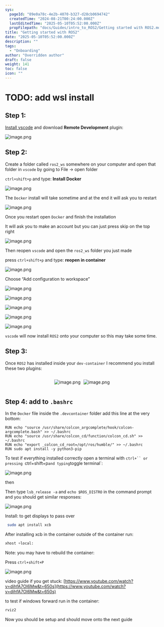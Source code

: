 ```yaml
---
sys:
  pageId: "89e0a78c-4e2b-4070-b327-d28cb0694742"
  createdTime: "2024-08-21T00:24:00.000Z"
  lastEditedTime: "2025-05-10T05:52:00.000Z"
  propFilepath: "docs/Guides/intro_to_ROS2/Getting started with ROS2.md"
title: "Getting started with ROS2"
date: "2025-05-10T05:52:00.000Z"
description: ""
tags:
  - "Onboarding"
author: "Overridden author"
draft: false
weight: 141
toc: false
icon: ""
---
```


# TODO: add wsl install

## Step 1:

[Install vscode](https://code.visualstudio.com/download) and download **Remote Development** plugin:

![image.png](https://prod-files-secure.s3.us-west-2.amazonaws.com/d518164a-d88e-44d1-a4ee-3adb3bd8bce0/efb52993-1881-4a40-b95e-6f020334f022/image.png?X-Amz-Algorithm=AWS4-HMAC-SHA256&X-Amz-Content-Sha256=UNSIGNED-PAYLOAD&X-Amz-Credential=ASIAZI2LB466UULKU7V7%2F20250611%2Fus-west-2%2Fs3%2Faws4_request&X-Amz-Date=20250611T081256Z&X-Amz-Expires=3600&X-Amz-Security-Token=IQoJb3JpZ2luX2VjEPj%2F%2F%2F%2F%2F%2F%2F%2F%2F%2FwEaCXVzLXdlc3QtMiJIMEYCIQCrruNjnckugVHKdDBbnLCaWlzMFE%2FRsovgFWGTNVuegAIhAOOm5LfnN02xU7qBsw1l%2BJx2uQhMYu%2FLDtXHXtdmPszxKogECNH%2F%2F%2F%2F%2F%2F%2F%2F%2F%2FwEQABoMNjM3NDIzMTgzODA1IgwpDZ2PXW5uQQgSxkYq3AM0DLOKZ%2F8E%2B%2BrmdYPv5%2BceIt9Sq2Hci67QEUHoRKEk6LZoQD9jIdd7qNftPvGRjfABrSmQXdA37rbBP4JImA7%2BY2haVu3kOtk%2FJeOKPSPH3FG82Au2CRcuCb1noDo17LAq4s9%2BX6zCgkoHPSb%2FJJaCUsnshyMziUK8OYmGOJsWSa%2FLbAu%2FHCbeMnQBJFCB1atYeMczGLo5xzAxya%2B2ZFWiz9gxZs6jEwaUVOKtCBR9t154kkb5z3Asx6bHPbhs7ANP%2FOMOs2RY25gO%2FgZkIp%2BKUYAE1c0rgyjtmmdDMLMzacEqLj4S8UxxRiRyApoJtrRloLL5Jms7jA71cyVzd4we86BcoII9vLn4zOHgKCSETW69Oqvwu%2F%2BpH92wCt8EMWXBcZC48%2FhaDiIu%2F27kOcmSZ0xpP76uPg9xMxitM0F1S7KAp%2Fxn6Uh9CsIvlxQePCfDoXShZH8xtU%2FYPhN6o99cgbWoAhJc3haAvvsxc2yGcao8RNQVm57wXholOrEpWlxKTD1zdJW%2FxTfQIXnBNP5FzBEKxnQcvr3C3XAL5Qtn3LXUqRZ2HWczSkF5%2B46%2Bo1N3YBtmmBMhFt%2BCb%2FWnGB2VDIshZPsfcZBDOyaK1mGcXuaqX3uX05Jf5YV%2BtTDB4qTCBjqkAaVgfNtEQVM4wBvMMhiTHkhH2toL2Wl%2B%2BtGBfO34EgNQvvHy2Sn2vRYkMFlyz7op9dhD%2BkI1Tk0UbQARLUNRsVJb2GzJpaUe%2BHD%2Bmwnk7k15ML1bQzkSp5XJ5cQwKtMnZLOc3j%2B9cXuu1f%2Bonn%2BWlc3WaECR2hRTl5lypP3loSU52u7XFEhv8WHO1tn1qqmmCGfUOULemWz3NoShZDwa56xFIcGv&X-Amz-Signature=cea778617edd0f79fe9502a35000c2050d936042b0ba502cca01af4af8361ea3&X-Amz-SignedHeaders=host&x-amz-checksum-mode=ENABLED&x-id=GetObject)

## Step 2:

Create a folder called `ros2_ws` somewhere on your computer and open that folder in `vscode` by going to File → open folder 

`ctrl+shift+p` and type: **Install Docker**

![image.png](https://prod-files-secure.s3.us-west-2.amazonaws.com/d518164a-d88e-44d1-a4ee-3adb3bd8bce0/2269dc0e-1cd5-47ff-bceb-c04ad9b2eab0/image.png?X-Amz-Algorithm=AWS4-HMAC-SHA256&X-Amz-Content-Sha256=UNSIGNED-PAYLOAD&X-Amz-Credential=ASIAZI2LB466UULKU7V7%2F20250611%2Fus-west-2%2Fs3%2Faws4_request&X-Amz-Date=20250611T081256Z&X-Amz-Expires=3600&X-Amz-Security-Token=IQoJb3JpZ2luX2VjEPj%2F%2F%2F%2F%2F%2F%2F%2F%2F%2FwEaCXVzLXdlc3QtMiJIMEYCIQCrruNjnckugVHKdDBbnLCaWlzMFE%2FRsovgFWGTNVuegAIhAOOm5LfnN02xU7qBsw1l%2BJx2uQhMYu%2FLDtXHXtdmPszxKogECNH%2F%2F%2F%2F%2F%2F%2F%2F%2F%2FwEQABoMNjM3NDIzMTgzODA1IgwpDZ2PXW5uQQgSxkYq3AM0DLOKZ%2F8E%2B%2BrmdYPv5%2BceIt9Sq2Hci67QEUHoRKEk6LZoQD9jIdd7qNftPvGRjfABrSmQXdA37rbBP4JImA7%2BY2haVu3kOtk%2FJeOKPSPH3FG82Au2CRcuCb1noDo17LAq4s9%2BX6zCgkoHPSb%2FJJaCUsnshyMziUK8OYmGOJsWSa%2FLbAu%2FHCbeMnQBJFCB1atYeMczGLo5xzAxya%2B2ZFWiz9gxZs6jEwaUVOKtCBR9t154kkb5z3Asx6bHPbhs7ANP%2FOMOs2RY25gO%2FgZkIp%2BKUYAE1c0rgyjtmmdDMLMzacEqLj4S8UxxRiRyApoJtrRloLL5Jms7jA71cyVzd4we86BcoII9vLn4zOHgKCSETW69Oqvwu%2F%2BpH92wCt8EMWXBcZC48%2FhaDiIu%2F27kOcmSZ0xpP76uPg9xMxitM0F1S7KAp%2Fxn6Uh9CsIvlxQePCfDoXShZH8xtU%2FYPhN6o99cgbWoAhJc3haAvvsxc2yGcao8RNQVm57wXholOrEpWlxKTD1zdJW%2FxTfQIXnBNP5FzBEKxnQcvr3C3XAL5Qtn3LXUqRZ2HWczSkF5%2B46%2Bo1N3YBtmmBMhFt%2BCb%2FWnGB2VDIshZPsfcZBDOyaK1mGcXuaqX3uX05Jf5YV%2BtTDB4qTCBjqkAaVgfNtEQVM4wBvMMhiTHkhH2toL2Wl%2B%2BtGBfO34EgNQvvHy2Sn2vRYkMFlyz7op9dhD%2BkI1Tk0UbQARLUNRsVJb2GzJpaUe%2BHD%2Bmwnk7k15ML1bQzkSp5XJ5cQwKtMnZLOc3j%2B9cXuu1f%2Bonn%2BWlc3WaECR2hRTl5lypP3loSU52u7XFEhv8WHO1tn1qqmmCGfUOULemWz3NoShZDwa56xFIcGv&X-Amz-Signature=341915945faae74a992a4e8fee6ea0ef00c08649273d97f0686822000741fc11&X-Amz-SignedHeaders=host&x-amz-checksum-mode=ENABLED&x-id=GetObject)

The `Docker` install will take sometime and at the end it will ask you to restart

![image.png](https://prod-files-secure.s3.us-west-2.amazonaws.com/d518164a-d88e-44d1-a4ee-3adb3bd8bce0/ed233f78-be33-4b1f-b89c-9c346c0e961e/image.png?X-Amz-Algorithm=AWS4-HMAC-SHA256&X-Amz-Content-Sha256=UNSIGNED-PAYLOAD&X-Amz-Credential=ASIAZI2LB466UULKU7V7%2F20250611%2Fus-west-2%2Fs3%2Faws4_request&X-Amz-Date=20250611T081256Z&X-Amz-Expires=3600&X-Amz-Security-Token=IQoJb3JpZ2luX2VjEPj%2F%2F%2F%2F%2F%2F%2F%2F%2F%2FwEaCXVzLXdlc3QtMiJIMEYCIQCrruNjnckugVHKdDBbnLCaWlzMFE%2FRsovgFWGTNVuegAIhAOOm5LfnN02xU7qBsw1l%2BJx2uQhMYu%2FLDtXHXtdmPszxKogECNH%2F%2F%2F%2F%2F%2F%2F%2F%2F%2FwEQABoMNjM3NDIzMTgzODA1IgwpDZ2PXW5uQQgSxkYq3AM0DLOKZ%2F8E%2B%2BrmdYPv5%2BceIt9Sq2Hci67QEUHoRKEk6LZoQD9jIdd7qNftPvGRjfABrSmQXdA37rbBP4JImA7%2BY2haVu3kOtk%2FJeOKPSPH3FG82Au2CRcuCb1noDo17LAq4s9%2BX6zCgkoHPSb%2FJJaCUsnshyMziUK8OYmGOJsWSa%2FLbAu%2FHCbeMnQBJFCB1atYeMczGLo5xzAxya%2B2ZFWiz9gxZs6jEwaUVOKtCBR9t154kkb5z3Asx6bHPbhs7ANP%2FOMOs2RY25gO%2FgZkIp%2BKUYAE1c0rgyjtmmdDMLMzacEqLj4S8UxxRiRyApoJtrRloLL5Jms7jA71cyVzd4we86BcoII9vLn4zOHgKCSETW69Oqvwu%2F%2BpH92wCt8EMWXBcZC48%2FhaDiIu%2F27kOcmSZ0xpP76uPg9xMxitM0F1S7KAp%2Fxn6Uh9CsIvlxQePCfDoXShZH8xtU%2FYPhN6o99cgbWoAhJc3haAvvsxc2yGcao8RNQVm57wXholOrEpWlxKTD1zdJW%2FxTfQIXnBNP5FzBEKxnQcvr3C3XAL5Qtn3LXUqRZ2HWczSkF5%2B46%2Bo1N3YBtmmBMhFt%2BCb%2FWnGB2VDIshZPsfcZBDOyaK1mGcXuaqX3uX05Jf5YV%2BtTDB4qTCBjqkAaVgfNtEQVM4wBvMMhiTHkhH2toL2Wl%2B%2BtGBfO34EgNQvvHy2Sn2vRYkMFlyz7op9dhD%2BkI1Tk0UbQARLUNRsVJb2GzJpaUe%2BHD%2Bmwnk7k15ML1bQzkSp5XJ5cQwKtMnZLOc3j%2B9cXuu1f%2Bonn%2BWlc3WaECR2hRTl5lypP3loSU52u7XFEhv8WHO1tn1qqmmCGfUOULemWz3NoShZDwa56xFIcGv&X-Amz-Signature=ab133cba145f82e67b121ca52ec648946d28f1db611407ad7c760a4026a4390b&X-Amz-SignedHeaders=host&x-amz-checksum-mode=ENABLED&x-id=GetObject)

Once you restart open `Docker` and finish the installation

It will ask you to make an account but you can just press skip on the top right

![image.png](https://prod-files-secure.s3.us-west-2.amazonaws.com/d518164a-d88e-44d1-a4ee-3adb3bd8bce0/21010ad9-1659-4fd9-9f59-9932a09b2a3d/image.png?X-Amz-Algorithm=AWS4-HMAC-SHA256&X-Amz-Content-Sha256=UNSIGNED-PAYLOAD&X-Amz-Credential=ASIAZI2LB466UULKU7V7%2F20250611%2Fus-west-2%2Fs3%2Faws4_request&X-Amz-Date=20250611T081256Z&X-Amz-Expires=3600&X-Amz-Security-Token=IQoJb3JpZ2luX2VjEPj%2F%2F%2F%2F%2F%2F%2F%2F%2F%2FwEaCXVzLXdlc3QtMiJIMEYCIQCrruNjnckugVHKdDBbnLCaWlzMFE%2FRsovgFWGTNVuegAIhAOOm5LfnN02xU7qBsw1l%2BJx2uQhMYu%2FLDtXHXtdmPszxKogECNH%2F%2F%2F%2F%2F%2F%2F%2F%2F%2FwEQABoMNjM3NDIzMTgzODA1IgwpDZ2PXW5uQQgSxkYq3AM0DLOKZ%2F8E%2B%2BrmdYPv5%2BceIt9Sq2Hci67QEUHoRKEk6LZoQD9jIdd7qNftPvGRjfABrSmQXdA37rbBP4JImA7%2BY2haVu3kOtk%2FJeOKPSPH3FG82Au2CRcuCb1noDo17LAq4s9%2BX6zCgkoHPSb%2FJJaCUsnshyMziUK8OYmGOJsWSa%2FLbAu%2FHCbeMnQBJFCB1atYeMczGLo5xzAxya%2B2ZFWiz9gxZs6jEwaUVOKtCBR9t154kkb5z3Asx6bHPbhs7ANP%2FOMOs2RY25gO%2FgZkIp%2BKUYAE1c0rgyjtmmdDMLMzacEqLj4S8UxxRiRyApoJtrRloLL5Jms7jA71cyVzd4we86BcoII9vLn4zOHgKCSETW69Oqvwu%2F%2BpH92wCt8EMWXBcZC48%2FhaDiIu%2F27kOcmSZ0xpP76uPg9xMxitM0F1S7KAp%2Fxn6Uh9CsIvlxQePCfDoXShZH8xtU%2FYPhN6o99cgbWoAhJc3haAvvsxc2yGcao8RNQVm57wXholOrEpWlxKTD1zdJW%2FxTfQIXnBNP5FzBEKxnQcvr3C3XAL5Qtn3LXUqRZ2HWczSkF5%2B46%2Bo1N3YBtmmBMhFt%2BCb%2FWnGB2VDIshZPsfcZBDOyaK1mGcXuaqX3uX05Jf5YV%2BtTDB4qTCBjqkAaVgfNtEQVM4wBvMMhiTHkhH2toL2Wl%2B%2BtGBfO34EgNQvvHy2Sn2vRYkMFlyz7op9dhD%2BkI1Tk0UbQARLUNRsVJb2GzJpaUe%2BHD%2Bmwnk7k15ML1bQzkSp5XJ5cQwKtMnZLOc3j%2B9cXuu1f%2Bonn%2BWlc3WaECR2hRTl5lypP3loSU52u7XFEhv8WHO1tn1qqmmCGfUOULemWz3NoShZDwa56xFIcGv&X-Amz-Signature=c0372fb4cccf84dae78e2bad725895cda113d53669db3efca7b9d387d3269909&X-Amz-SignedHeaders=host&x-amz-checksum-mode=ENABLED&x-id=GetObject)

Then reopen `vscode` and open the `ros2_ws` folder you just made

press `ctrl+shift+p` and type: **reopen in container**

![image.png](https://prod-files-secure.s3.us-west-2.amazonaws.com/d518164a-d88e-44d1-a4ee-3adb3bd8bce0/4e93b8c2-41ad-488c-8095-c74205196118/image.png?X-Amz-Algorithm=AWS4-HMAC-SHA256&X-Amz-Content-Sha256=UNSIGNED-PAYLOAD&X-Amz-Credential=ASIAZI2LB466UULKU7V7%2F20250611%2Fus-west-2%2Fs3%2Faws4_request&X-Amz-Date=20250611T081256Z&X-Amz-Expires=3600&X-Amz-Security-Token=IQoJb3JpZ2luX2VjEPj%2F%2F%2F%2F%2F%2F%2F%2F%2F%2FwEaCXVzLXdlc3QtMiJIMEYCIQCrruNjnckugVHKdDBbnLCaWlzMFE%2FRsovgFWGTNVuegAIhAOOm5LfnN02xU7qBsw1l%2BJx2uQhMYu%2FLDtXHXtdmPszxKogECNH%2F%2F%2F%2F%2F%2F%2F%2F%2F%2FwEQABoMNjM3NDIzMTgzODA1IgwpDZ2PXW5uQQgSxkYq3AM0DLOKZ%2F8E%2B%2BrmdYPv5%2BceIt9Sq2Hci67QEUHoRKEk6LZoQD9jIdd7qNftPvGRjfABrSmQXdA37rbBP4JImA7%2BY2haVu3kOtk%2FJeOKPSPH3FG82Au2CRcuCb1noDo17LAq4s9%2BX6zCgkoHPSb%2FJJaCUsnshyMziUK8OYmGOJsWSa%2FLbAu%2FHCbeMnQBJFCB1atYeMczGLo5xzAxya%2B2ZFWiz9gxZs6jEwaUVOKtCBR9t154kkb5z3Asx6bHPbhs7ANP%2FOMOs2RY25gO%2FgZkIp%2BKUYAE1c0rgyjtmmdDMLMzacEqLj4S8UxxRiRyApoJtrRloLL5Jms7jA71cyVzd4we86BcoII9vLn4zOHgKCSETW69Oqvwu%2F%2BpH92wCt8EMWXBcZC48%2FhaDiIu%2F27kOcmSZ0xpP76uPg9xMxitM0F1S7KAp%2Fxn6Uh9CsIvlxQePCfDoXShZH8xtU%2FYPhN6o99cgbWoAhJc3haAvvsxc2yGcao8RNQVm57wXholOrEpWlxKTD1zdJW%2FxTfQIXnBNP5FzBEKxnQcvr3C3XAL5Qtn3LXUqRZ2HWczSkF5%2B46%2Bo1N3YBtmmBMhFt%2BCb%2FWnGB2VDIshZPsfcZBDOyaK1mGcXuaqX3uX05Jf5YV%2BtTDB4qTCBjqkAaVgfNtEQVM4wBvMMhiTHkhH2toL2Wl%2B%2BtGBfO34EgNQvvHy2Sn2vRYkMFlyz7op9dhD%2BkI1Tk0UbQARLUNRsVJb2GzJpaUe%2BHD%2Bmwnk7k15ML1bQzkSp5XJ5cQwKtMnZLOc3j%2B9cXuu1f%2Bonn%2BWlc3WaECR2hRTl5lypP3loSU52u7XFEhv8WHO1tn1qqmmCGfUOULemWz3NoShZDwa56xFIcGv&X-Amz-Signature=2e060cff4dcc1329676d6bce74dcead26281e183fbcfcac824f6b0a07a6e7681&X-Amz-SignedHeaders=host&x-amz-checksum-mode=ENABLED&x-id=GetObject)

Choose “Add configuration to workspace”

![image.png](https://prod-files-secure.s3.us-west-2.amazonaws.com/d518164a-d88e-44d1-a4ee-3adb3bd8bce0/9560b282-5060-4989-ba37-97e7b2c22476/image.png?X-Amz-Algorithm=AWS4-HMAC-SHA256&X-Amz-Content-Sha256=UNSIGNED-PAYLOAD&X-Amz-Credential=ASIAZI2LB466UULKU7V7%2F20250611%2Fus-west-2%2Fs3%2Faws4_request&X-Amz-Date=20250611T081256Z&X-Amz-Expires=3600&X-Amz-Security-Token=IQoJb3JpZ2luX2VjEPj%2F%2F%2F%2F%2F%2F%2F%2F%2F%2FwEaCXVzLXdlc3QtMiJIMEYCIQCrruNjnckugVHKdDBbnLCaWlzMFE%2FRsovgFWGTNVuegAIhAOOm5LfnN02xU7qBsw1l%2BJx2uQhMYu%2FLDtXHXtdmPszxKogECNH%2F%2F%2F%2F%2F%2F%2F%2F%2F%2FwEQABoMNjM3NDIzMTgzODA1IgwpDZ2PXW5uQQgSxkYq3AM0DLOKZ%2F8E%2B%2BrmdYPv5%2BceIt9Sq2Hci67QEUHoRKEk6LZoQD9jIdd7qNftPvGRjfABrSmQXdA37rbBP4JImA7%2BY2haVu3kOtk%2FJeOKPSPH3FG82Au2CRcuCb1noDo17LAq4s9%2BX6zCgkoHPSb%2FJJaCUsnshyMziUK8OYmGOJsWSa%2FLbAu%2FHCbeMnQBJFCB1atYeMczGLo5xzAxya%2B2ZFWiz9gxZs6jEwaUVOKtCBR9t154kkb5z3Asx6bHPbhs7ANP%2FOMOs2RY25gO%2FgZkIp%2BKUYAE1c0rgyjtmmdDMLMzacEqLj4S8UxxRiRyApoJtrRloLL5Jms7jA71cyVzd4we86BcoII9vLn4zOHgKCSETW69Oqvwu%2F%2BpH92wCt8EMWXBcZC48%2FhaDiIu%2F27kOcmSZ0xpP76uPg9xMxitM0F1S7KAp%2Fxn6Uh9CsIvlxQePCfDoXShZH8xtU%2FYPhN6o99cgbWoAhJc3haAvvsxc2yGcao8RNQVm57wXholOrEpWlxKTD1zdJW%2FxTfQIXnBNP5FzBEKxnQcvr3C3XAL5Qtn3LXUqRZ2HWczSkF5%2B46%2Bo1N3YBtmmBMhFt%2BCb%2FWnGB2VDIshZPsfcZBDOyaK1mGcXuaqX3uX05Jf5YV%2BtTDB4qTCBjqkAaVgfNtEQVM4wBvMMhiTHkhH2toL2Wl%2B%2BtGBfO34EgNQvvHy2Sn2vRYkMFlyz7op9dhD%2BkI1Tk0UbQARLUNRsVJb2GzJpaUe%2BHD%2Bmwnk7k15ML1bQzkSp5XJ5cQwKtMnZLOc3j%2B9cXuu1f%2Bonn%2BWlc3WaECR2hRTl5lypP3loSU52u7XFEhv8WHO1tn1qqmmCGfUOULemWz3NoShZDwa56xFIcGv&X-Amz-Signature=6d014b77e351a59aba79d84aa2b3cb3bbbb2cef3d0c65a826944f5c06ea09361&X-Amz-SignedHeaders=host&x-amz-checksum-mode=ENABLED&x-id=GetObject)

![image.png](https://prod-files-secure.s3.us-west-2.amazonaws.com/d518164a-d88e-44d1-a4ee-3adb3bd8bce0/2ee63f81-886b-48e8-a553-dc6e5eac99e4/image.png?X-Amz-Algorithm=AWS4-HMAC-SHA256&X-Amz-Content-Sha256=UNSIGNED-PAYLOAD&X-Amz-Credential=ASIAZI2LB466UULKU7V7%2F20250611%2Fus-west-2%2Fs3%2Faws4_request&X-Amz-Date=20250611T081256Z&X-Amz-Expires=3600&X-Amz-Security-Token=IQoJb3JpZ2luX2VjEPj%2F%2F%2F%2F%2F%2F%2F%2F%2F%2FwEaCXVzLXdlc3QtMiJIMEYCIQCrruNjnckugVHKdDBbnLCaWlzMFE%2FRsovgFWGTNVuegAIhAOOm5LfnN02xU7qBsw1l%2BJx2uQhMYu%2FLDtXHXtdmPszxKogECNH%2F%2F%2F%2F%2F%2F%2F%2F%2F%2FwEQABoMNjM3NDIzMTgzODA1IgwpDZ2PXW5uQQgSxkYq3AM0DLOKZ%2F8E%2B%2BrmdYPv5%2BceIt9Sq2Hci67QEUHoRKEk6LZoQD9jIdd7qNftPvGRjfABrSmQXdA37rbBP4JImA7%2BY2haVu3kOtk%2FJeOKPSPH3FG82Au2CRcuCb1noDo17LAq4s9%2BX6zCgkoHPSb%2FJJaCUsnshyMziUK8OYmGOJsWSa%2FLbAu%2FHCbeMnQBJFCB1atYeMczGLo5xzAxya%2B2ZFWiz9gxZs6jEwaUVOKtCBR9t154kkb5z3Asx6bHPbhs7ANP%2FOMOs2RY25gO%2FgZkIp%2BKUYAE1c0rgyjtmmdDMLMzacEqLj4S8UxxRiRyApoJtrRloLL5Jms7jA71cyVzd4we86BcoII9vLn4zOHgKCSETW69Oqvwu%2F%2BpH92wCt8EMWXBcZC48%2FhaDiIu%2F27kOcmSZ0xpP76uPg9xMxitM0F1S7KAp%2Fxn6Uh9CsIvlxQePCfDoXShZH8xtU%2FYPhN6o99cgbWoAhJc3haAvvsxc2yGcao8RNQVm57wXholOrEpWlxKTD1zdJW%2FxTfQIXnBNP5FzBEKxnQcvr3C3XAL5Qtn3LXUqRZ2HWczSkF5%2B46%2Bo1N3YBtmmBMhFt%2BCb%2FWnGB2VDIshZPsfcZBDOyaK1mGcXuaqX3uX05Jf5YV%2BtTDB4qTCBjqkAaVgfNtEQVM4wBvMMhiTHkhH2toL2Wl%2B%2BtGBfO34EgNQvvHy2Sn2vRYkMFlyz7op9dhD%2BkI1Tk0UbQARLUNRsVJb2GzJpaUe%2BHD%2Bmwnk7k15ML1bQzkSp5XJ5cQwKtMnZLOc3j%2B9cXuu1f%2Bonn%2BWlc3WaECR2hRTl5lypP3loSU52u7XFEhv8WHO1tn1qqmmCGfUOULemWz3NoShZDwa56xFIcGv&X-Amz-Signature=d1568eab14f53aff474062b9c37480f69ca63a5d355d5fb858dda199c83272b0&X-Amz-SignedHeaders=host&x-amz-checksum-mode=ENABLED&x-id=GetObject)

![image.png](https://prod-files-secure.s3.us-west-2.amazonaws.com/d518164a-d88e-44d1-a4ee-3adb3bd8bce0/ae1580b2-b048-407e-aed9-b584224a7a04/image.png?X-Amz-Algorithm=AWS4-HMAC-SHA256&X-Amz-Content-Sha256=UNSIGNED-PAYLOAD&X-Amz-Credential=ASIAZI2LB466UULKU7V7%2F20250611%2Fus-west-2%2Fs3%2Faws4_request&X-Amz-Date=20250611T081256Z&X-Amz-Expires=3600&X-Amz-Security-Token=IQoJb3JpZ2luX2VjEPj%2F%2F%2F%2F%2F%2F%2F%2F%2F%2FwEaCXVzLXdlc3QtMiJIMEYCIQCrruNjnckugVHKdDBbnLCaWlzMFE%2FRsovgFWGTNVuegAIhAOOm5LfnN02xU7qBsw1l%2BJx2uQhMYu%2FLDtXHXtdmPszxKogECNH%2F%2F%2F%2F%2F%2F%2F%2F%2F%2FwEQABoMNjM3NDIzMTgzODA1IgwpDZ2PXW5uQQgSxkYq3AM0DLOKZ%2F8E%2B%2BrmdYPv5%2BceIt9Sq2Hci67QEUHoRKEk6LZoQD9jIdd7qNftPvGRjfABrSmQXdA37rbBP4JImA7%2BY2haVu3kOtk%2FJeOKPSPH3FG82Au2CRcuCb1noDo17LAq4s9%2BX6zCgkoHPSb%2FJJaCUsnshyMziUK8OYmGOJsWSa%2FLbAu%2FHCbeMnQBJFCB1atYeMczGLo5xzAxya%2B2ZFWiz9gxZs6jEwaUVOKtCBR9t154kkb5z3Asx6bHPbhs7ANP%2FOMOs2RY25gO%2FgZkIp%2BKUYAE1c0rgyjtmmdDMLMzacEqLj4S8UxxRiRyApoJtrRloLL5Jms7jA71cyVzd4we86BcoII9vLn4zOHgKCSETW69Oqvwu%2F%2BpH92wCt8EMWXBcZC48%2FhaDiIu%2F27kOcmSZ0xpP76uPg9xMxitM0F1S7KAp%2Fxn6Uh9CsIvlxQePCfDoXShZH8xtU%2FYPhN6o99cgbWoAhJc3haAvvsxc2yGcao8RNQVm57wXholOrEpWlxKTD1zdJW%2FxTfQIXnBNP5FzBEKxnQcvr3C3XAL5Qtn3LXUqRZ2HWczSkF5%2B46%2Bo1N3YBtmmBMhFt%2BCb%2FWnGB2VDIshZPsfcZBDOyaK1mGcXuaqX3uX05Jf5YV%2BtTDB4qTCBjqkAaVgfNtEQVM4wBvMMhiTHkhH2toL2Wl%2B%2BtGBfO34EgNQvvHy2Sn2vRYkMFlyz7op9dhD%2BkI1Tk0UbQARLUNRsVJb2GzJpaUe%2BHD%2Bmwnk7k15ML1bQzkSp5XJ5cQwKtMnZLOc3j%2B9cXuu1f%2Bonn%2BWlc3WaECR2hRTl5lypP3loSU52u7XFEhv8WHO1tn1qqmmCGfUOULemWz3NoShZDwa56xFIcGv&X-Amz-Signature=8640b6c7f651887244b7a28b5dcdd04de3a45ab9200bf4faa5a08d1e5a4c982d&X-Amz-SignedHeaders=host&x-amz-checksum-mode=ENABLED&x-id=GetObject)

![image.png](https://prod-files-secure.s3.us-west-2.amazonaws.com/d518164a-d88e-44d1-a4ee-3adb3bd8bce0/53255b28-f75e-430f-b9e3-c0ac8577e42b/image.png?X-Amz-Algorithm=AWS4-HMAC-SHA256&X-Amz-Content-Sha256=UNSIGNED-PAYLOAD&X-Amz-Credential=ASIAZI2LB466UULKU7V7%2F20250611%2Fus-west-2%2Fs3%2Faws4_request&X-Amz-Date=20250611T081256Z&X-Amz-Expires=3600&X-Amz-Security-Token=IQoJb3JpZ2luX2VjEPj%2F%2F%2F%2F%2F%2F%2F%2F%2F%2FwEaCXVzLXdlc3QtMiJIMEYCIQCrruNjnckugVHKdDBbnLCaWlzMFE%2FRsovgFWGTNVuegAIhAOOm5LfnN02xU7qBsw1l%2BJx2uQhMYu%2FLDtXHXtdmPszxKogECNH%2F%2F%2F%2F%2F%2F%2F%2F%2F%2FwEQABoMNjM3NDIzMTgzODA1IgwpDZ2PXW5uQQgSxkYq3AM0DLOKZ%2F8E%2B%2BrmdYPv5%2BceIt9Sq2Hci67QEUHoRKEk6LZoQD9jIdd7qNftPvGRjfABrSmQXdA37rbBP4JImA7%2BY2haVu3kOtk%2FJeOKPSPH3FG82Au2CRcuCb1noDo17LAq4s9%2BX6zCgkoHPSb%2FJJaCUsnshyMziUK8OYmGOJsWSa%2FLbAu%2FHCbeMnQBJFCB1atYeMczGLo5xzAxya%2B2ZFWiz9gxZs6jEwaUVOKtCBR9t154kkb5z3Asx6bHPbhs7ANP%2FOMOs2RY25gO%2FgZkIp%2BKUYAE1c0rgyjtmmdDMLMzacEqLj4S8UxxRiRyApoJtrRloLL5Jms7jA71cyVzd4we86BcoII9vLn4zOHgKCSETW69Oqvwu%2F%2BpH92wCt8EMWXBcZC48%2FhaDiIu%2F27kOcmSZ0xpP76uPg9xMxitM0F1S7KAp%2Fxn6Uh9CsIvlxQePCfDoXShZH8xtU%2FYPhN6o99cgbWoAhJc3haAvvsxc2yGcao8RNQVm57wXholOrEpWlxKTD1zdJW%2FxTfQIXnBNP5FzBEKxnQcvr3C3XAL5Qtn3LXUqRZ2HWczSkF5%2B46%2Bo1N3YBtmmBMhFt%2BCb%2FWnGB2VDIshZPsfcZBDOyaK1mGcXuaqX3uX05Jf5YV%2BtTDB4qTCBjqkAaVgfNtEQVM4wBvMMhiTHkhH2toL2Wl%2B%2BtGBfO34EgNQvvHy2Sn2vRYkMFlyz7op9dhD%2BkI1Tk0UbQARLUNRsVJb2GzJpaUe%2BHD%2Bmwnk7k15ML1bQzkSp5XJ5cQwKtMnZLOc3j%2B9cXuu1f%2Bonn%2BWlc3WaECR2hRTl5lypP3loSU52u7XFEhv8WHO1tn1qqmmCGfUOULemWz3NoShZDwa56xFIcGv&X-Amz-Signature=ef466c514db7aebd94c60cdb8f129ba12cb7c40357cdf91ebf4e71648dc694d7&X-Amz-SignedHeaders=host&x-amz-checksum-mode=ENABLED&x-id=GetObject)

![image.png](https://prod-files-secure.s3.us-west-2.amazonaws.com/d518164a-d88e-44d1-a4ee-3adb3bd8bce0/7c562767-5af9-4ffb-97d1-327bcdf4ee00/image.png?X-Amz-Algorithm=AWS4-HMAC-SHA256&X-Amz-Content-Sha256=UNSIGNED-PAYLOAD&X-Amz-Credential=ASIAZI2LB466UULKU7V7%2F20250611%2Fus-west-2%2Fs3%2Faws4_request&X-Amz-Date=20250611T081256Z&X-Amz-Expires=3600&X-Amz-Security-Token=IQoJb3JpZ2luX2VjEPj%2F%2F%2F%2F%2F%2F%2F%2F%2F%2FwEaCXVzLXdlc3QtMiJIMEYCIQCrruNjnckugVHKdDBbnLCaWlzMFE%2FRsovgFWGTNVuegAIhAOOm5LfnN02xU7qBsw1l%2BJx2uQhMYu%2FLDtXHXtdmPszxKogECNH%2F%2F%2F%2F%2F%2F%2F%2F%2F%2FwEQABoMNjM3NDIzMTgzODA1IgwpDZ2PXW5uQQgSxkYq3AM0DLOKZ%2F8E%2B%2BrmdYPv5%2BceIt9Sq2Hci67QEUHoRKEk6LZoQD9jIdd7qNftPvGRjfABrSmQXdA37rbBP4JImA7%2BY2haVu3kOtk%2FJeOKPSPH3FG82Au2CRcuCb1noDo17LAq4s9%2BX6zCgkoHPSb%2FJJaCUsnshyMziUK8OYmGOJsWSa%2FLbAu%2FHCbeMnQBJFCB1atYeMczGLo5xzAxya%2B2ZFWiz9gxZs6jEwaUVOKtCBR9t154kkb5z3Asx6bHPbhs7ANP%2FOMOs2RY25gO%2FgZkIp%2BKUYAE1c0rgyjtmmdDMLMzacEqLj4S8UxxRiRyApoJtrRloLL5Jms7jA71cyVzd4we86BcoII9vLn4zOHgKCSETW69Oqvwu%2F%2BpH92wCt8EMWXBcZC48%2FhaDiIu%2F27kOcmSZ0xpP76uPg9xMxitM0F1S7KAp%2Fxn6Uh9CsIvlxQePCfDoXShZH8xtU%2FYPhN6o99cgbWoAhJc3haAvvsxc2yGcao8RNQVm57wXholOrEpWlxKTD1zdJW%2FxTfQIXnBNP5FzBEKxnQcvr3C3XAL5Qtn3LXUqRZ2HWczSkF5%2B46%2Bo1N3YBtmmBMhFt%2BCb%2FWnGB2VDIshZPsfcZBDOyaK1mGcXuaqX3uX05Jf5YV%2BtTDB4qTCBjqkAaVgfNtEQVM4wBvMMhiTHkhH2toL2Wl%2B%2BtGBfO34EgNQvvHy2Sn2vRYkMFlyz7op9dhD%2BkI1Tk0UbQARLUNRsVJb2GzJpaUe%2BHD%2Bmwnk7k15ML1bQzkSp5XJ5cQwKtMnZLOc3j%2B9cXuu1f%2Bonn%2BWlc3WaECR2hRTl5lypP3loSU52u7XFEhv8WHO1tn1qqmmCGfUOULemWz3NoShZDwa56xFIcGv&X-Amz-Signature=c93f462736f3e008d0d99b60c287eb66e05cb4433dfdeef47b6ffc3ce4913e05&X-Amz-SignedHeaders=host&x-amz-checksum-mode=ENABLED&x-id=GetObject)

`vscode` will now install `ROS2` onto your computer so this may take some time.

## Step 3:

Once `ROS2` has installed inside your `dev-container` I recommend you install these two plugins:

<div style="display: flex;flex-direction: row; column-gap:10px; max-width: 630px;justify-content: center;">
<div>

![image.png](https://prod-files-secure.s3.us-west-2.amazonaws.com/d518164a-d88e-44d1-a4ee-3adb3bd8bce0/3fc3d550-5a54-4ba1-ba6b-faa01cdb7369/image.png?X-Amz-Algorithm=AWS4-HMAC-SHA256&X-Amz-Content-Sha256=UNSIGNED-PAYLOAD&X-Amz-Credential=ASIAZI2LB4664IQAVF72%2F20250611%2Fus-west-2%2Fs3%2Faws4_request&X-Amz-Date=20250611T081258Z&X-Amz-Expires=3600&X-Amz-Security-Token=IQoJb3JpZ2luX2VjEPf%2F%2F%2F%2F%2F%2F%2F%2F%2F%2FwEaCXVzLXdlc3QtMiJHMEUCIGEz4D%2FZFMCcXMubaWKnWOXANRxZ8V3DcjxoO96nLow5AiEAqe4seoh71KXcti8hdSnKZFwa9Uu1BtsoH31GLYuWpAsqiAQI0P%2F%2F%2F%2F%2F%2F%2F%2F%2F%2FARAAGgw2Mzc0MjMxODM4MDUiDCD%2FPYfn7fYgdmAc8yrcA4Ean%2BX3OIQwEj85BYO9h7F2iA8gATaqjFQa9boo9vD0Z1gEs2RLx68RFacazFEWMdYBoKWB%2BQQJfD1gAdYGx15OhBv8pKn%2FKJt%2Bn4jNWw15vqlr2%2F%2F3%2BtHxlbM%2F%2B%2B4%2FoeBQsMAvM79ZnUm7XVmru%2FvlsISXvfxnVLV47TJxU42sjB%2B9rb6U%2Fa0hfdGUJXytmo55t9uZdaF%2Be3k1HmEGIIqagT8qRf5RzJIY1BCsgaeACH%2FqNDozTor%2F0F9aCrbiTF0GEVgK992dcteWpx%2BduGfn5B5BP%2BjSzILlCAN3BwdKYwe%2FoaRUz01XxuaRxmsXHa%2BYz2hI6lq3C%2B0SUzucrd2oXaecvIuKffBdUaUjy9RwkixrClQfzVgBLD3CZ82K3I1tV1HAHtl0zmAjiK9w2Pq2Ud0iLBX9N15AiOo9zZyvDSd8ZQS%2B%2B6kiZNDGHFN1DRFfbHck08MWdUxPknNvx%2BJ%2BLaH2hOo0LxY8t7uMzHA4Isty7BWXrVCxn%2BR8rWptRpSjGM59aD74sU4jPUb7uJz%2B%2B%2BWYpmR4%2BXWvThN9Vmnag0%2BEALnXCbCgx2VMT5SP1qmpXB%2B9oVRSewLleQ44jxpBYfnFCNXKz8g8bXHy3syj5PGWHvgSzts20ClDMNHJpMIGOqUBr8UDUb%2BtXrkBwj%2FSujbSoVFw%2BbRd1Yc2BGTNewNSt5mWZRmQbVWwvtYTn5wXB%2FQLL6hZ%2Bgp9OcWjZAlJMFcfy%2FikoaDt4DRJ1NBDmJsLcpvz4tg2KtF4aAeaNqzYj%2F4DmmJLRhQx%2FbVfOzuBd8fGasn4HwhfD%2BL6Evp00CymQ5sz9CcgCNhxH06URipn8l%2BPFS5MwJKAgiVw2pXXk%2F5BETlGuE%2F3&X-Amz-Signature=1a7117a0c3e48e868a747231d946884f478cbb26d812bac9815893a079f983b2&X-Amz-SignedHeaders=host&x-amz-checksum-mode=ENABLED&x-id=GetObject)

</div>
<div>

![image.png](https://prod-files-secure.s3.us-west-2.amazonaws.com/d518164a-d88e-44d1-a4ee-3adb3bd8bce0/d994cc66-13c2-4093-a5a3-f84cf4601a82/image.png?X-Amz-Algorithm=AWS4-HMAC-SHA256&X-Amz-Content-Sha256=UNSIGNED-PAYLOAD&X-Amz-Credential=ASIAZI2LB466WHQJIBL2%2F20250611%2Fus-west-2%2Fs3%2Faws4_request&X-Amz-Date=20250611T081259Z&X-Amz-Expires=3600&X-Amz-Security-Token=IQoJb3JpZ2luX2VjEPf%2F%2F%2F%2F%2F%2F%2F%2F%2F%2FwEaCXVzLXdlc3QtMiJGMEQCICRco%2FeO%2FEDSMl3ClN1jKKECAagzietPaVVGU3P3cBMOAiAPlwmuGBvzfOczGZb%2B%2BGjXiDcUygJ%2BrEPpmrZqH%2BGkciqIBAjQ%2F%2F%2F%2F%2F%2F%2F%2F%2F%2F8BEAAaDDYzNzQyMzE4MzgwNSIMhojWJ6ltfbka%2B4SSKtwDrPL8tWpwaUxsT%2FWt8NmsDtwEL7NQAEuWNiS6Dm3bcpHm9LZXlq0SZNpqukW6IuEGPSmZySbIcQrnZpke%2BahBQ6JxfE6Cjc6IypDlqKgfyPoSUXv1vv%2BOJLr21qEet6JoS0BSItdIj3ZKL%2Btkz1zX0MldONAIFrgYVKd9ZC7QAlGOPtJICZ2SJ97exEAN4WioutUk6XZhK7vbbxhbZ5HGPb34cz19Osvjd1jMw79%2BDMcl%2BP4ygBssI3WUtZ86NW1dEtYAu4L5fqoEk7F6IRaH5xB0hv78E0WpGGEeWwg9w3J7wNWzRtlXo1usfnG9uxdTTvndfJib1wkjPSudMCH2Y%2BXVSU69QgIXeMm12AcS3fUF%2FNltA7%2FPVHeCBTQJcXwx4zxwXw1sXp8uVlCcrRz3T0vspmzrAaCYzZXQfczYP3STEsEJXieW5XMOM3LXjA7N9mEyU%2BzZMWBmcqt%2BfHH%2BiV2%2FaMI523DWc0k0n9%2F3wAZHhexEGMSRSdDpClR6csYL1W7AuCSWmEeikpWl5T13M7epCZ6WBT4WYynyIDmfZzLFjBl2mKMF5t7iOrTgHHD97kd7rCxaluciOIO7wEMztnkVDjDLWPVdWl1cL98KpRZ7WaAwPKbwIgXAHwQwh9OkwgY6pgErJ6yeBJ5ZTw5hcazsL2pT7aEBsmJzoUA9MvzT1V9DAPs4TrS9TjhuEkHO83TTHA60b1ri3i3kBeDuTNAI485AmOnH8Ei7j%2BZZmxFsTVOFvbxkLJxbHWKcS8T2B77Pm7OMTbZJJEBPpkkmS25x7RX6pUcS4zkLJ1LNq4oONNMQNPojye5iuF296ulTTpcNvl92bBaFOKmpmf7elCJu6vEmvwpmvetU&X-Amz-Signature=4749ec9bc18f48f58924377cd8bebf4521b3fe4accfd254ba5069246adb854f8&X-Amz-SignedHeaders=host&x-amz-checksum-mode=ENABLED&x-id=GetObject)

</div>
</div>

## Step 4: add to `.bashrc`

In the `Docker` file inside the `.devcontainer` folder add this line at the very bottom: 

```docker
RUN echo "source /usr/share/colcon_argcomplete/hook/colcon-argcomplete.bash" >> ~/.bashrc
RUN echo "source /usr/share/colcon_cd/function/colcon_cd.sh" >> ~/.bashrc
RUN echo "export _colcon_cd_root=/opt/ros/humble/" >> ~/.bashrc
RUN sudo apt install -y python3-pip 
```

To test if everything installed correctly open a terminal with `ctrl+`` or pressing `ctrl+shift+p` and typing `toggle terminal`:

![image.png](https://prod-files-secure.s3.us-west-2.amazonaws.com/d518164a-d88e-44d1-a4ee-3adb3bd8bce0/6a4943d8-b04e-4c02-9a58-775f3384d1a5/image.png?X-Amz-Algorithm=AWS4-HMAC-SHA256&X-Amz-Content-Sha256=UNSIGNED-PAYLOAD&X-Amz-Credential=ASIAZI2LB466UULKU7V7%2F20250611%2Fus-west-2%2Fs3%2Faws4_request&X-Amz-Date=20250611T081256Z&X-Amz-Expires=3600&X-Amz-Security-Token=IQoJb3JpZ2luX2VjEPj%2F%2F%2F%2F%2F%2F%2F%2F%2F%2FwEaCXVzLXdlc3QtMiJIMEYCIQCrruNjnckugVHKdDBbnLCaWlzMFE%2FRsovgFWGTNVuegAIhAOOm5LfnN02xU7qBsw1l%2BJx2uQhMYu%2FLDtXHXtdmPszxKogECNH%2F%2F%2F%2F%2F%2F%2F%2F%2F%2FwEQABoMNjM3NDIzMTgzODA1IgwpDZ2PXW5uQQgSxkYq3AM0DLOKZ%2F8E%2B%2BrmdYPv5%2BceIt9Sq2Hci67QEUHoRKEk6LZoQD9jIdd7qNftPvGRjfABrSmQXdA37rbBP4JImA7%2BY2haVu3kOtk%2FJeOKPSPH3FG82Au2CRcuCb1noDo17LAq4s9%2BX6zCgkoHPSb%2FJJaCUsnshyMziUK8OYmGOJsWSa%2FLbAu%2FHCbeMnQBJFCB1atYeMczGLo5xzAxya%2B2ZFWiz9gxZs6jEwaUVOKtCBR9t154kkb5z3Asx6bHPbhs7ANP%2FOMOs2RY25gO%2FgZkIp%2BKUYAE1c0rgyjtmmdDMLMzacEqLj4S8UxxRiRyApoJtrRloLL5Jms7jA71cyVzd4we86BcoII9vLn4zOHgKCSETW69Oqvwu%2F%2BpH92wCt8EMWXBcZC48%2FhaDiIu%2F27kOcmSZ0xpP76uPg9xMxitM0F1S7KAp%2Fxn6Uh9CsIvlxQePCfDoXShZH8xtU%2FYPhN6o99cgbWoAhJc3haAvvsxc2yGcao8RNQVm57wXholOrEpWlxKTD1zdJW%2FxTfQIXnBNP5FzBEKxnQcvr3C3XAL5Qtn3LXUqRZ2HWczSkF5%2B46%2Bo1N3YBtmmBMhFt%2BCb%2FWnGB2VDIshZPsfcZBDOyaK1mGcXuaqX3uX05Jf5YV%2BtTDB4qTCBjqkAaVgfNtEQVM4wBvMMhiTHkhH2toL2Wl%2B%2BtGBfO34EgNQvvHy2Sn2vRYkMFlyz7op9dhD%2BkI1Tk0UbQARLUNRsVJb2GzJpaUe%2BHD%2Bmwnk7k15ML1bQzkSp5XJ5cQwKtMnZLOc3j%2B9cXuu1f%2Bonn%2BWlc3WaECR2hRTl5lypP3loSU52u7XFEhv8WHO1tn1qqmmCGfUOULemWz3NoShZDwa56xFIcGv&X-Amz-Signature=78223671ae734dd8086d5eefc2088bdbb696e6fbc105a751099222c19bec6239&X-Amz-SignedHeaders=host&x-amz-checksum-mode=ENABLED&x-id=GetObject)

then 

Then type `lsb_release -a` and `echo $ROS_DISTRO` in the command prompt and you should get similar responses:

![image.png](https://prod-files-secure.s3.us-west-2.amazonaws.com/d518164a-d88e-44d1-a4ee-3adb3bd8bce0/3e635dec-a805-4e85-8b9e-d000e5b71a4e/image.png?X-Amz-Algorithm=AWS4-HMAC-SHA256&X-Amz-Content-Sha256=UNSIGNED-PAYLOAD&X-Amz-Credential=ASIAZI2LB466UULKU7V7%2F20250611%2Fus-west-2%2Fs3%2Faws4_request&X-Amz-Date=20250611T081256Z&X-Amz-Expires=3600&X-Amz-Security-Token=IQoJb3JpZ2luX2VjEPj%2F%2F%2F%2F%2F%2F%2F%2F%2F%2FwEaCXVzLXdlc3QtMiJIMEYCIQCrruNjnckugVHKdDBbnLCaWlzMFE%2FRsovgFWGTNVuegAIhAOOm5LfnN02xU7qBsw1l%2BJx2uQhMYu%2FLDtXHXtdmPszxKogECNH%2F%2F%2F%2F%2F%2F%2F%2F%2F%2FwEQABoMNjM3NDIzMTgzODA1IgwpDZ2PXW5uQQgSxkYq3AM0DLOKZ%2F8E%2B%2BrmdYPv5%2BceIt9Sq2Hci67QEUHoRKEk6LZoQD9jIdd7qNftPvGRjfABrSmQXdA37rbBP4JImA7%2BY2haVu3kOtk%2FJeOKPSPH3FG82Au2CRcuCb1noDo17LAq4s9%2BX6zCgkoHPSb%2FJJaCUsnshyMziUK8OYmGOJsWSa%2FLbAu%2FHCbeMnQBJFCB1atYeMczGLo5xzAxya%2B2ZFWiz9gxZs6jEwaUVOKtCBR9t154kkb5z3Asx6bHPbhs7ANP%2FOMOs2RY25gO%2FgZkIp%2BKUYAE1c0rgyjtmmdDMLMzacEqLj4S8UxxRiRyApoJtrRloLL5Jms7jA71cyVzd4we86BcoII9vLn4zOHgKCSETW69Oqvwu%2F%2BpH92wCt8EMWXBcZC48%2FhaDiIu%2F27kOcmSZ0xpP76uPg9xMxitM0F1S7KAp%2Fxn6Uh9CsIvlxQePCfDoXShZH8xtU%2FYPhN6o99cgbWoAhJc3haAvvsxc2yGcao8RNQVm57wXholOrEpWlxKTD1zdJW%2FxTfQIXnBNP5FzBEKxnQcvr3C3XAL5Qtn3LXUqRZ2HWczSkF5%2B46%2Bo1N3YBtmmBMhFt%2BCb%2FWnGB2VDIshZPsfcZBDOyaK1mGcXuaqX3uX05Jf5YV%2BtTDB4qTCBjqkAaVgfNtEQVM4wBvMMhiTHkhH2toL2Wl%2B%2BtGBfO34EgNQvvHy2Sn2vRYkMFlyz7op9dhD%2BkI1Tk0UbQARLUNRsVJb2GzJpaUe%2BHD%2Bmwnk7k15ML1bQzkSp5XJ5cQwKtMnZLOc3j%2B9cXuu1f%2Bonn%2BWlc3WaECR2hRTl5lypP3loSU52u7XFEhv8WHO1tn1qqmmCGfUOULemWz3NoShZDwa56xFIcGv&X-Amz-Signature=721494b89aa8683dc7cffd17bb28ca2f68330f32126df6b22b55ec747d31d150&X-Amz-SignedHeaders=host&x-amz-checksum-mode=ENABLED&x-id=GetObject)

Install:  to get displays to pass over

```bash
 sudo apt install xcb
```

After installing xcb in the container outside of the container run:

```python
xhost +local:
```

Note: you may have to rebuild the container:

Press `ctrl+shift+P`

![image.png](https://prod-files-secure.s3.us-west-2.amazonaws.com/d518164a-d88e-44d1-a4ee-3adb3bd8bce0/6c2be660-2618-4c38-9c26-53554f7a0b7b/image.png?X-Amz-Algorithm=AWS4-HMAC-SHA256&X-Amz-Content-Sha256=UNSIGNED-PAYLOAD&X-Amz-Credential=ASIAZI2LB466UULKU7V7%2F20250611%2Fus-west-2%2Fs3%2Faws4_request&X-Amz-Date=20250611T081256Z&X-Amz-Expires=3600&X-Amz-Security-Token=IQoJb3JpZ2luX2VjEPj%2F%2F%2F%2F%2F%2F%2F%2F%2F%2FwEaCXVzLXdlc3QtMiJIMEYCIQCrruNjnckugVHKdDBbnLCaWlzMFE%2FRsovgFWGTNVuegAIhAOOm5LfnN02xU7qBsw1l%2BJx2uQhMYu%2FLDtXHXtdmPszxKogECNH%2F%2F%2F%2F%2F%2F%2F%2F%2F%2FwEQABoMNjM3NDIzMTgzODA1IgwpDZ2PXW5uQQgSxkYq3AM0DLOKZ%2F8E%2B%2BrmdYPv5%2BceIt9Sq2Hci67QEUHoRKEk6LZoQD9jIdd7qNftPvGRjfABrSmQXdA37rbBP4JImA7%2BY2haVu3kOtk%2FJeOKPSPH3FG82Au2CRcuCb1noDo17LAq4s9%2BX6zCgkoHPSb%2FJJaCUsnshyMziUK8OYmGOJsWSa%2FLbAu%2FHCbeMnQBJFCB1atYeMczGLo5xzAxya%2B2ZFWiz9gxZs6jEwaUVOKtCBR9t154kkb5z3Asx6bHPbhs7ANP%2FOMOs2RY25gO%2FgZkIp%2BKUYAE1c0rgyjtmmdDMLMzacEqLj4S8UxxRiRyApoJtrRloLL5Jms7jA71cyVzd4we86BcoII9vLn4zOHgKCSETW69Oqvwu%2F%2BpH92wCt8EMWXBcZC48%2FhaDiIu%2F27kOcmSZ0xpP76uPg9xMxitM0F1S7KAp%2Fxn6Uh9CsIvlxQePCfDoXShZH8xtU%2FYPhN6o99cgbWoAhJc3haAvvsxc2yGcao8RNQVm57wXholOrEpWlxKTD1zdJW%2FxTfQIXnBNP5FzBEKxnQcvr3C3XAL5Qtn3LXUqRZ2HWczSkF5%2B46%2Bo1N3YBtmmBMhFt%2BCb%2FWnGB2VDIshZPsfcZBDOyaK1mGcXuaqX3uX05Jf5YV%2BtTDB4qTCBjqkAaVgfNtEQVM4wBvMMhiTHkhH2toL2Wl%2B%2BtGBfO34EgNQvvHy2Sn2vRYkMFlyz7op9dhD%2BkI1Tk0UbQARLUNRsVJb2GzJpaUe%2BHD%2Bmwnk7k15ML1bQzkSp5XJ5cQwKtMnZLOc3j%2B9cXuu1f%2Bonn%2BWlc3WaECR2hRTl5lypP3loSU52u7XFEhv8WHO1tn1qqmmCGfUOULemWz3NoShZDwa56xFIcGv&X-Amz-Signature=11d51eb1f2a9cd378cefa9bbbddf8b6419c9ab27bcf454179b7a554313e28ffb&X-Amz-SignedHeaders=host&x-amz-checksum-mode=ENABLED&x-id=GetObject)

video guide if you get stuck: [https://www.youtube.com/watch?v=dihfA7Ol6Mw&t=650s](https://www.youtube.com/watch?v=dihfA7Ol6Mw&t=650s)

to test if windows forward run in the container:

```bash
rviz2
```

Now you should be setup and should move onto the next guide 
